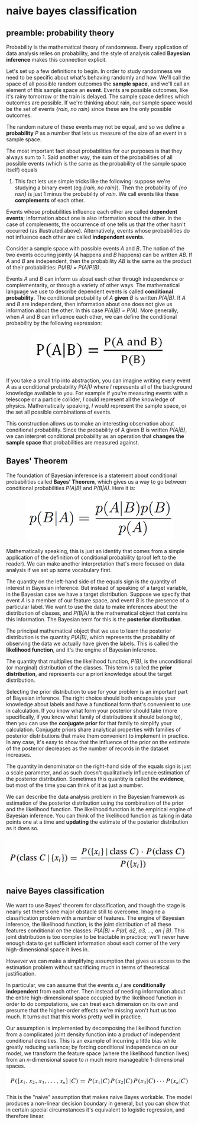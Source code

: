 <!-- author: Jason Dolatshahi -->

# naive bayes classification

## preamble: probability theory

Probability is the mathematical theory of randomness. Every application of data
analysis relies on probability, and the style of analysis called **Bayesian
inference** makes this connection explicit.

Let's set up a few definitions to begin. In order to study randomness we need
to be specific about what's behaving randomly and how. We'll call the space of
all possible random outcomes the **sample space**, and we'll call an element of
this sample space an **event**. Events are possible outcomes, like it's rainy
tomorrow or the train is delayed. The sample space defines which outcomes are
possible. If we're thinking about rain, our sample space would be the set of
events *{rain, no rain}* since these are the only possible outcomes.

The random nature of these events may not be equal, and so we define a
**probability** *P* as a number that lets us measure of the size of an event in
a sample space.

The most important fact about probabilities for our purposes is that they
always sum to 1. Said another way, the sum of the probabilities of all possible
events (which is the same as the probability of the sample space itself) equals
1. This fact lets use simple tricks like the following: suppose we're studying a
binary event (eg *{rain, no rain}*). Then the probability of *{no rain}* is just 1
minus the probability of *rain*. We call events like these **complements** of
each other.

Events whose probabilities influence each other are called **dependent events**;
information about one is also information about the other. In the case of
complements, the occurrence of one tells us that the other hasn't occurred (as
illustrated above).  Alternatively, events whose probabilities do not influence
each other are called **independent events**.

Consider a sample space with possible events *A* and *B*. The notion of the two
events occuring jointly (*A* happens and *B* happens) can be written *AB*. If
*A* and *B* are independent, then the probability *AB* is the same as the
product of their probabilities: *P(AB) = P(A)P(B)*.

Events *A* and *B* can inform us about each other through independence or 
complementarity, or through a variety of other ways. The mathematical language
we use to describe dependent events is called **conditional probability**.
The conditional probability of *A* **given** *B* is written *P(A|B)*. If *A*
and *B* are independent, then information about one does not give us
information about the other. In this case *P(A|B) = P(A)*. More generally, when
*A* and *B* can influence each other, we can define the conditional probability
by the following expression:

<p align="center">
<img src="../images/cprob.jpg">

If you take a small trip into abstraction, you can imagine writing every event
*A* as a conditional probability *P(A|I)* where *I* represents all of the
background knowledge available to you. For example if you're measuring events
with a telescope or a particle collider, *I* could represent all the knowledge
of physics. Mathematically speaking, *I* would represent the sample space,
or the set all possible combinations of events.

This construction allows us to make an interesting observation about conditional
probability. Since the probability of A given B is written *P(A|B)*, we can
interpret conditional probability as an operation that **changes the sample
space** that probabilities are measured against.

## Bayes' Theorem

The foundation of Bayesian inference is a statement about conditional
probabilities called **Bayes' Theorem**, which gives us a way to go between
conditional probabilities *P(A|B)* and *P(B|A)*. Here it is:

<p align="center">
<img src="../images/bayes.png">

Mathematically speaking, this is just an identity that comes from a simple
application of the definition of conditional probability (proof left to the
reader). We can make another interpretation that's more focused on data
analysis if we set up some vocabulary first.

The quantity on the left-hand side of the equals sign is the quantity of
interest in Bayesian inference. But instead of speaking of a target variable,
in the Bayesian case we have a target distribution. Suppose we specify that 
event *A* is a member of our feature space, and event *B* is the presence of
a particular label. We want to use the data to make inferences about the
distribution of classes, and *P(B|A)* is the mathematical object that contains
this information. The Bayesian term for this is the **posterior distribution**.

The principal mathematical object that we use to learn the posterior
distribution is the quantity *P(A|B)*, which represents the probability of
observing the data we actually have given the labels. This is called the
**likelihood function**, and it's the engine of Bayesian inference.

The quantity that multiplies the likelihood function, *P(B)*, is the
unconditional (or marginal) distribution of the classes. This term is called
the **prior distribution**, and represents our a priori knowledge about the
target distribution.

Selecting the prior distribution to use for your problem is an important part
of Bayesian inference. The right choice should both encapsulate your
knowledge about labels and have a functional form that's convenient to use in
calculation. If you know what form your posterior should take (more
specifically, if you know what family of distributions it should belong to),
then you can use the **conjugate prior** for that family to simplify your
calculation. Conjugate priors share analytical properties with families of
posterior distributions that make them convenient to implement in practice.
In any case, it's easy to show that the influence of the prior on the estimate
of the posterior decreases as the number of records in the dataset increases.

The quantity in denominator on the right-hand side of the equals sign is just a
scale parameter, and as such doesn't qualitatively influence estimation of the
posterior distribution. Sometimes this quantity is called the **evidence**, but
most of the time you can think of it as just a number.

We can describe the data analysis problem in the Bayesian framework as
estimation of the posterior distribution using the combination of the prior and
the likelihood function. The likelihood function is the empirical engine of
Bayesian inference. You can think of the likelihood function as taking in data
points one at a time and **updating** the estimate of the posterior distribution
as it does so.

<p align="center">
<img src="../images/bayes2.png">

## naive Bayes classification

We want to use Bayes' theorem for classification, and though the stage is
nearly set there's one major obstacle still to overcome. Imagine a
classification problem with a number of features. The engine of Bayesian
inference, the likelihood function, is the joint distribution of all these
features conditional on the classes: *P(A|B) = P(a1, a2, a3, ..., an | B)*.
This joint distribution is too complex to be tractable in practice; we'll never
have enough data to get sufficient information about each corner of the very
high-dimensional space it lives in.

However we can make a simplifying assumption that gives us access to the
estimation problem without sacrificing much in terms of theoretical
justification.

In particular, we can assume that the events *a_i* are **conditionally
independent** from each other. Then instead of needing information about the
entire high-dimensional space occupied by the likelihood function in order to
do computations, we can treat each dimension on its own and presume that the
higher-order effects we're missing won't hurt us too much. It turns out that
this works pretty well in practice.

Our assumption is implemented by decomposing the likelihood function from a
complicated joint density function into a product of independent conditional
densities. This is an example of incurring a little bias while greatly reducing
variance; by forcing conditional independence on our model, we transform the
feature space (where the likelihood function lives) from an *n*-dimensional space
to *n* much more manageable 1-dimensional spaces.

<p align="center">
<img src="../images/naive.png">

This is the "naive" assumption that makes naive Bayes workable. The model
produces a non-linear decision boundary in general, but you can show that in 
certain special circumstances it's equivalent to logistic regression, and
therefore linear.
